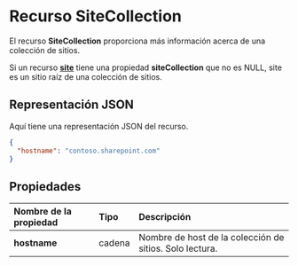 # <a name="sitecollection-resource"></a>Recurso SiteCollection

El recurso **SiteCollection** proporciona más información acerca de una colección de sitios.

Si un recurso [**site**](site.md) tiene una propiedad **siteCollection** que no es NULL, site es un sitio raíz de una colección de sitios.

## <a name="json-representation"></a>Representación JSON

Aquí tiene una representación JSON del recurso.

<!-- {
  "blockType": "resource",
  "optionalProperties": [
  ],
  "@odata.type": "microsoft.graph.siteCollection"
}-->

```json
{
  "hostname": "contoso.sharepoint.com"
}
```

## <a name="properties"></a>Propiedades

| Nombre de la propiedad | Tipo    | Descripción                                                                                                                  |
|:--------------|:--------|:---------------------------------------------------
| **hostname**  | cadena  | Nombre de host de la colección de sitios. Solo lectura.


<!-- uuid: 8fcb5dbc-d5aa-4681-8e31-b001d5168d79
2015-10-25 14:57:30 UTC -->
<!-- {
  "type": "#page.annotation",
  "description": "",
  "keywords": "",
  "section": "documentation",
  "tocPath": ""
}-->
